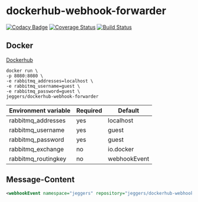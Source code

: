 dockerhub-webhook-forwarder
============

[![Codacy Badge](https://api.codacy.com/project/badge/grade/dc1758219a934b4bab3b662f32354101)](https://www.codacy.com/app/eggers-julian/dockerhub-webhook-forwarder)
[![Coverage Status](https://coveralls.io/repos/julian-eggers/dockerhub-webhook-forwarder/badge.svg?branch=master&service=github)](https://coveralls.io/github/julian-eggers/dockerhub-webhook-forwarder?branch=master)
[![Build Status](https://travis-ci.org/julian-eggers/dockerhub-webhook-forwarder.svg?branch=master)](https://travis-ci.org/julian-eggers/dockerhub-webhook-forwarder)


## Docker
[Dockerhub](https://hub.docker.com/r/jeggers/dockerhub-webhook-forwarder/)
```
docker run \
-p 8080:8080 \
-e rabbitmq_addresses=localhost \
-e rabbitmq_username=guest \
-e rabbitmq_password=guest \
jeggers/dockerhub-webhook-forwarder
```

| Environment variable  | Required | Default |
| ------------- | ------------- | ------------- |
| rabbitmq_addresses  | yes  | localhost |
| rabbitmq_username  | yes  | guest |
| rabbitmq_password  | yes  | guest |
| rabbitmq_exchange  | no  | io.docker |
| rabbitmq_routingkey  | no  | webhookEvent |


## Message-Content
```xml
<webhookEvent namespace="jeggers" repository="jeggers/dockerhub-webhook-forwarder" tag="latest" />
```
